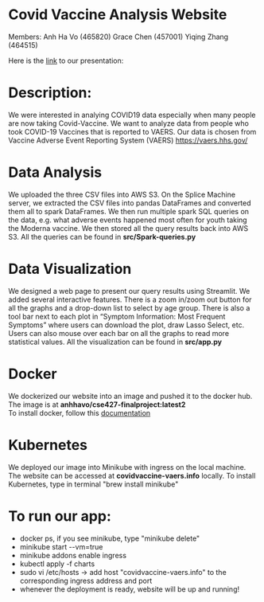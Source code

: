 # Covid Vaccine Analysis Website 

Members:
Anh Ha Vo (465820)
Grace Chen (457001)
Yiqing Zhang (464515)

Here is the [link](https://docs.google.com/presentation/d/1ZDso8ozNYUeNIeNqH7aPHa4RfmYP0OogNlmidDm01z4/edit#slide=id.gd5d4def508_0_565) to our presentation:

# Description:
We were interested in analying COVID19 data especially when many people are now taking Covid-Vaccine. We want to analyze data from people who took COVID-19 Vaccines that is reported to VAERS. Our data is chosen from Vaccine Adverse Event Reporting System (VAERS) https://vaers.hhs.gov/

# Data Analysis
We uploaded the three CSV files into AWS S3. On the Splice Machine server, we extracted the CSV files into pandas DataFrames and converted them all to spark DataFrames. We then run multiple spark SQL queries on the data, e.g. what adverse events happened most often for youth taking the Moderna vaccine. We then stored all the query results back into AWS S3.
All the queries can be found in **src/Spark-queries.py**

# Data Visualization
We designed a web page to present our query results using Streamlit. We added several interactive features. There is a zoom in/zoom out button for all the graphs and a drop-down list to select by age group. There is also a tool bar next to each plot in “Symptom Information: Most Frequent Symptoms” where users can download the plot, draw Lasso Select, etc. Users can also mouse over each bar on all the graphs to read more statistical values.
All the visualization can be found in **src/app.py**

# Docker
We dockerized our website into an image and pushed it to the docker hub. The image is at **anhhavo/cse427-finalproject:latest2**\
To install docker, follow this [documentation](https://docs.google.com/presentation/d/1ZAFXAtPQ4YvD2UwwhlDhSmoT0zgeY0sMVansX-XjlbQ/edit?usp=sharing)

# Kubernetes
We deployed our image into Minikube with ingress on the local machine. The website can be accessed at **covidvaccine-vaers.info** locally.
To install Kubernetes, type in terminal "brew install minikube"

# To run our app:
- docker ps, if you see minikube, type "minikube delete"
- minikube start --vm=true
- minikube addons enable ingress
- kubectl apply -f charts
- sudo vi /etc/hosts -> add host "covidvaccine-vaers.info" to the corresponding ingress address and port
- whenever the deployment is ready, website will be up and running!
